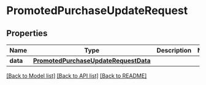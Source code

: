 # PromotedPurchaseUpdateRequest

## Properties
Name | Type | Description | Notes
------------ | ------------- | ------------- | -------------
**data** | [**PromotedPurchaseUpdateRequestData**](PromotedPurchaseUpdateRequestData.md) |  | 

[[Back to Model list]](../README.md#documentation-for-models) [[Back to API list]](../README.md#documentation-for-api-endpoints) [[Back to README]](../README.md)



